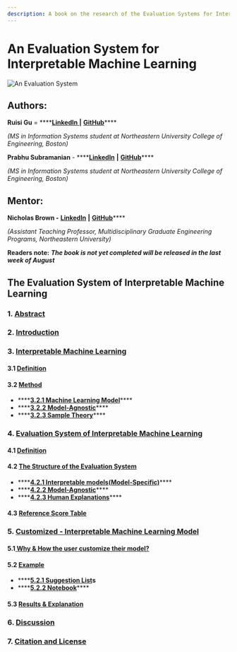 ```yaml
---
description: A book on the research of the Evaluation Systems for Interpretable Models
---
```


# An Evaluation System for Interpretable Machine Learning

![An Evaluation System](.gitbook/assets/image%20%281%29.png)

## Authors:

**Ruisi Gu** = ****[**LinkedIn** ](https://www.linkedin.com/in/ruisi-gu/)**\|** [**GitHub**](https://github.com/GraceRuisiGu)\*\*\*\*

_\(MS in Information Systems student at Northeastern University College of Engineering, Boston\)_

**Prabhu Subramanian** - ****[**LinkedIn**](https://www.linkedin.com/in/prabhu-subramanian/) **\|** [**GitHub**](https://github.com/prabhuSub)\*\*\*\*

_\(MS in Information Systems student at Northeastern University College of Engineering, Boston\)_

## **Mentor:**

**Nicholas Brown -** [**LinkedIn**](https://www.linkedin.com/in/nikbearbrown/) **\|** [**GitHub**](https://github.com/nikbearbrown)\*\*\*\*

_\(Assistant Teaching Professor,  Multidisciplinary Graduate Engineering Programs, Northeastern University\)_

**Readers note:** _**The book is not yet completed will be released in the last week of August**_

## The Evaluation System of Interpretable Machine Learning

### 1. [Abstract](untitled.md)

### 2. [Introduction](2.-introduction.md)

### 3. [Interpretable Machine Learning](3.-interpretable-machine-learning/)

#### 3.1 [Definition](3.-interpretable-machine-learning/3.1-definition.md)

#### 3.2 [Method](3.-interpretable-machine-learning/3.2-method/)

* \*\*\*\*[**3.2.1 Machine Learning Model**](3.-interpretable-machine-learning/3.2-method/3.2.1-machine-learning-model.md)\*\*\*\*
* \*\*\*\*[**3.2.2 Model-Agnostic**](3.-interpretable-machine-learning/3.2-method/3.2.2-model-agnostic.md)\*\*\*\*
* \*\*\*\*[**3.2.3 Sample Theory**](3.-interpretable-machine-learning/3.2-method/3.2.3-sample-theory.md)\*\*\*\*

### 4. [Evaluation System of Interpretable Machine Learning](4.-evaluation-system-of-interpretable-machine-learning/)

#### 4.1 [Definition](4.-evaluation-system-of-interpretable-machine-learning/4.1-definition.md)

#### 4.2 [The Structure of the Evaluation System](4.-evaluation-system-of-interpretable-machine-learning/4.2.1-the-structure-of-the-evaluation-system/)

* \*\*\*\*[**4.2.1 Interpretable models\(Model-Specific\)**](4.-evaluation-system-of-interpretable-machine-learning/4.2.1-the-structure-of-the-evaluation-system/4.2.2-interpretable-models.md)\*\*\*\*
* \*\*\*\*[**4.2.2 Model-Agnostic**](4.-evaluation-system-of-interpretable-machine-learning/4.2.1-the-structure-of-the-evaluation-system/4.2.3-model-specific.md)\*\*\*\*
* \*\*\*\*[**4.2.3 Human Explanations**](4.-evaluation-system-of-interpretable-machine-learning/4.2.1-the-structure-of-the-evaluation-system/4.2.4-human-explanations.md)\*\*\*\*

#### 4.3 [Reference Score Table](4.-evaluation-system-of-interpretable-machine-learning/4.3-reference-score-table.md)

### 5. [Customized - Interpretable Machine Learning Model](5.-user-selection/)

#### 5.1[ ](5.-user-selection/5.1-why-and-how-the-user-will-select-the-metrics.md)[Why & How the user customize their model?](5.-user-selection/5.1-why-and-how-the-user-will-select-the-metrics.md)

#### 5.2 [Example](5.-user-selection/example/)

* \*\*\*\*[**5.2.1 Suggestion List**](5.-user-selection/example/5.2.1-suggestion-list.md)**s**
* \*\*\*\*[**5.2.2 Notebook**](5.-user-selection/example/5.2-example-notebook.md)\*\*\*\*

#### 5.3 [Results & Explanation](5.-user-selection/5.2-results.md)

### 6. [Discussion](6.-conclusion.md)

### 7. [Citation and License](7.-citation-and-license.md)

